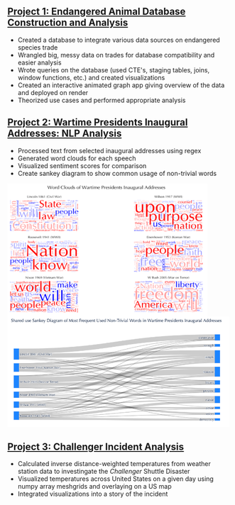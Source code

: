 ## [Project 1: Endangered Animal Database Construction and Analysis](https://github.com/thclough/endangered_db)
* Created a database to integrate various data sources on endangered species trade
* Wrangled big, messy data on trades for database compatibility and easier analysis
* Wrote queries on the database (used CTE's, staging tables, joins, window functions, etc.) and created visualizations
* Created an interactive animated graph app giving overview of the data and deployed on render
* Theorized use cases and performed appropriate analysis

## [Project 2: Wartime Presidents Inaugural Addresses: NLP Analysis](https://github.com/thclough/inaugural_address_analysis)
* Processed text from selected inaugural addresses using regex
* Generated word clouds for each speech
* Visualized sentiment scores for comparison
* Create sankey diagram to show common usage of non-trivial words

<!--[](/preview_images/word_clouds.png) -->

<img src="/preview_images/word_clouds.png" height=300 width=450 align="left"/>
<img src="/preview_images/vocab_sankey.png" height=250 width=500"/>

<br>

## [Project 3: Challenger Incident Analysis](https://github.com/thclough/challenger_incident_analysis)
* Calculated inverse distance-weighted temperatures from weather station data to investingate the *Challenger* Shuttle Disaster
* Visualized temperatures across United States on a given day using numpy array meshgrids and overlaying on a US map
* Integrated visualizations into a story of the incident
